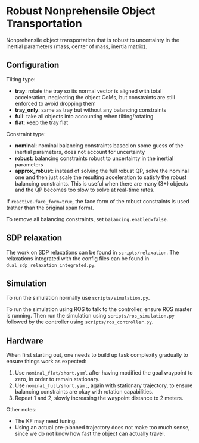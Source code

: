 # Robust Nonprehensile Object Transportation

Nonprehensile object transportation that is robust to uncertainty in the
inertial parameters (mass, center of mass, inertia matrix).

## Configuration

Tilting type:

* **tray**: rotate the tray so its normal vector is aligned with total
  acceleration, neglecting the object CoMs, but constraints are still enforced
  to avoid dropping them
* **tray_only**: same as tray but without any balancing constraints
* **full**: take all objects into accounting when tilting/rotating
* **flat**: keep the tray flat

Constraint type:

* **nominal**: nominal balancing constraints based on some guess of the
  inertial parameters, does not account for uncertainty
* **robust**: balancing constraints robust to uncertainty in the inertial
  parameters
* **approx_robust**: instead of solving the full robust QP, solve the nominal
  one and then just scale the resulting acceleration to satisfy the robust
  balancing constraints. This is useful when there are many (3+) objects and
  the QP becomes too slow to solve at real-time rates.

If `reactive.face_form=true`, the face form of the robust constraints is used
(rather than the original span form).

To remove all balancing constraints, set `balancing.enabled=false`.


## SDP relaxation

The work on SDP relaxations can be found in `scripts/relaxation`. The
relaxations integrated with the config files can be found in
`dual_sdp_relaxation_integrated.py`.

## Simulation

To run the simulation normally use `scripts/simulation.py`.

To run the simulation using ROS to talk to the controller, ensure ROS master is
running. Then run the simulation using `scripts/ros_simulation.py` followed by
the controller using `scripts/ros_controller.py`.

## Hardware

When first starting out, one needs to build up task complexity gradually to
ensure things work as expected:
1. Use `nominal_flat/short.yaml` after having modified the goal waypoint to
   zero, in order to remain stationary.
2. Use `nominal_full/short.yaml`, again with stationary trajectory, to ensure
   balancing constraints are okay with rotation capabilities.
3. Repeat 1 and 2, slowly increasing the waypoint distance to 2 meters.

Other notes:
* The KF may need tuning.
* Using an actual pre-planned trajectory does not make too much sense, since we
  do not know how fast the object can actually travel.
